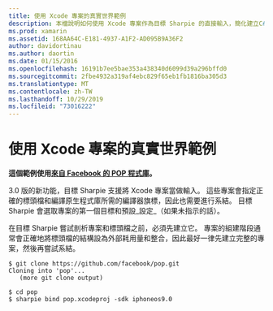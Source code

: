 ```yaml
---
title: 使用 Xcode 專案的真實世界範例
description: 本檔說明如何使用 Xcode 專案作為目標 Sharpie 的直接輸入，簡化建立C#目標 C 程式碼系結的流程。
ms.prod: xamarin
ms.assetid: 168AA64C-E181-4937-A1F2-AD095B9A36F2
author: davidortinau
ms.author: daortin
ms.date: 01/15/2016
ms.openlocfilehash: 16191b7ee5bae353a438340d6099d39a296bffd0
ms.sourcegitcommit: 2fbe4932a319af4ebc829f65eb1fb1816ba305d3
ms.translationtype: MT
ms.contentlocale: zh-TW
ms.lasthandoff: 10/29/2019
ms.locfileid: "73016222"
---
```

# <a name="real-world-example-using-an-xcode-project"></a>使用 Xcode 專案的真實世界範例

**這個範例使用[來自 Facebook 的 POP 程式庫](https://github.com/facebook/pop)。**

3\.0 版的新功能，目標 Sharpie 支援將 Xcode 專案當做輸入。 這些專案會指定正確的標頭檔和編譯原生程式庫所需的編譯器旗標，因此也需要進行系結。 目標 Sharpie 會選取專案的第一個目標和預設_設定_（如果未指示的話）。

在目標 Sharpie 嘗試剖析專案和標頭檔之前，必須先建立它。 專案的組建階段通常會正確地將標頭檔的結構設為外部耗用量和整合，因此最好一律先建立完整的專案，然後再嘗試系結。

```
$ git clone https://github.com/facebook/pop.git
Cloning into 'pop'...
   (more git clone output)

$ cd pop
$ sharpie bind pop.xcodeproj -sdk iphoneos9.0
```
